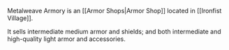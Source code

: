 Metalweave Armory is an [[Armor Shops|Armor Shop]] located in [[Ironfist Village]].

It sells intermediate medium armor and shields; and both intermediate and high-quality light armor and accessories.


